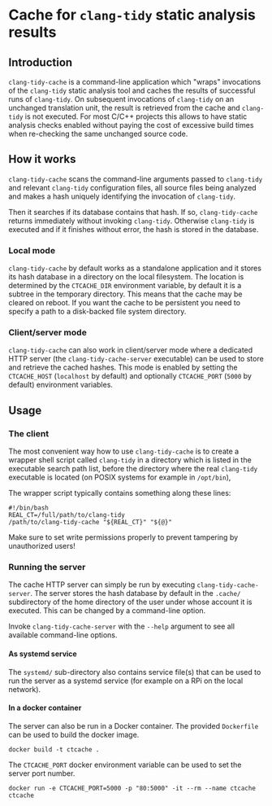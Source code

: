 # Cache for `clang-tidy` static analysis results

## Introduction 

`clang-tidy-cache` is a command-line application which "wraps" invocations
of the `clang-tidy` static analysis tool and caches the results of successful
runs of `clang-tidy`. On subsequent invocations of `clang-tidy` on an unchanged
translation unit, the result is retrieved from the cache and `clang-tidy`
is not executed. For most C/C++ projects this allows to have static analysis
checks enabled without paying the cost of excessive build times when re-checking
the same unchanged source code.

## How it works

`clang-tidy-cache` scans the command-line arguments passed to `clang-tidy`
and relevant `clang-tidy` configuration files, all source files being analyzed
and makes a hash uniquely identifying the invocation of `clang-tidy`.

Then it searches if its database contains that hash. If so, `clang-tidy-cache`
returns immediately without invoking `clang-tidy`. Otherwise `clang-tidy`
is executed and if it finishes without error, the hash is stored in the database.

### Local mode

`clang-tidy-cache` by default works as a standalone application and it stores
its hash database in a directory on the local filesystem. The location
is determined by the `CTCACHE_DIR` environment variable, by default it
is a subtree in the temporary directory. This means that the cache may
be cleared on reboot. If you want the cache to be persistent you need
to specify a path to a disk-backed file system directory.

### Client/server mode

`clang-tidy-cache` can also work in client/server mode where a dedicated
HTTP server (the `clang-tidy-cache-server` executable) can be used to store
and retrieve the cached hashes.
This mode is enabled by setting the `CTCACHE_HOST` (`localhost` by default)
and optionally `CTCACHE_PORT` (`5000` by default) environment variables.

## Usage

### The client

The most convenient way how to use `clang-tidy-cache` is to create a wrapper
shell script called `clang-tidy` in a directory which is listed
in the executable search path list, before the directory where the real
`clang-tidy` executable is located (on POSIX systems for example in `/opt/bin`),

The wrapper script typically contains something along these lines:

```
#!/bin/bash
REAL_CT=/full/path/to/clang-tidy
/path/to/clang-tidy-cache "${REAL_CT}" "${@}"
```

Make sure to set write permissions properly to prevent tampering by unauthorized
users!

### Running the server

The cache HTTP server can simply be run by executing `clang-tidy-cache-server`.
The server stores the hash database by default in the `.cache/` subdirectory
of the home directory of the user under whose account it is executed.
This can be changed by a command-line option.

Invoke `clang-tidy-cache-server` with the `--help` argument to see all available
command-line options.

#### As systemd service

The `systemd/` sub-directory also contains service file(s) that can be used
to run the server as a systemd service (for example on a RPi on the local
network).

#### In a docker container

The server can also be run in a Docker container. The provided `Dockerfile`
can be used to build the docker image.

```
docker build -t ctcache .
```

The `CTCACHE_PORT` docker environment variable can be used to set the server
port number.

```
docker run -e CTCACHE_PORT=5000 -p "80:5000" -it --rm --name ctcache ctcache
```
